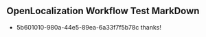 ## OpenLocalization Workflow Test MarkDown
* 5b601010-980a-44e5-89ea-6a33f7f5b78c thanks!

<!--HONumber=Sep16_HO1-->


